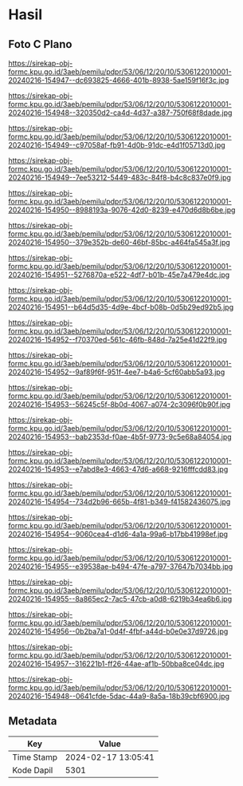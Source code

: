 # Hasil

## Foto C Plano

https://sirekap-obj-formc.kpu.go.id/3aeb/pemilu/pdpr/53/06/12/20/10/5306122010001-20240216-154947--dc693825-4666-401b-8938-5ae159f16f3c.jpg

https://sirekap-obj-formc.kpu.go.id/3aeb/pemilu/pdpr/53/06/12/20/10/5306122010001-20240216-154948--320350d2-ca4d-4d37-a387-750f68f8dade.jpg

https://sirekap-obj-formc.kpu.go.id/3aeb/pemilu/pdpr/53/06/12/20/10/5306122010001-20240216-154949--c97058af-fb91-4d0b-91dc-e4d1f05713d0.jpg

https://sirekap-obj-formc.kpu.go.id/3aeb/pemilu/pdpr/53/06/12/20/10/5306122010001-20240216-154949--7ee53212-5449-483c-84f8-b4c8c837e0f9.jpg

https://sirekap-obj-formc.kpu.go.id/3aeb/pemilu/pdpr/53/06/12/20/10/5306122010001-20240216-154950--8988193a-9076-42d0-8239-e470d6d8b6be.jpg

https://sirekap-obj-formc.kpu.go.id/3aeb/pemilu/pdpr/53/06/12/20/10/5306122010001-20240216-154950--379e352b-de60-46bf-85bc-a464fa545a3f.jpg

https://sirekap-obj-formc.kpu.go.id/3aeb/pemilu/pdpr/53/06/12/20/10/5306122010001-20240216-154951--5276870a-e522-4df7-b01b-45e7a479e4dc.jpg

https://sirekap-obj-formc.kpu.go.id/3aeb/pemilu/pdpr/53/06/12/20/10/5306122010001-20240216-154951--b64d5d35-4d9e-4bcf-b08b-0d5b29ed92b5.jpg

https://sirekap-obj-formc.kpu.go.id/3aeb/pemilu/pdpr/53/06/12/20/10/5306122010001-20240216-154952--f70370ed-561c-46fb-848d-7a25e41d22f9.jpg

https://sirekap-obj-formc.kpu.go.id/3aeb/pemilu/pdpr/53/06/12/20/10/5306122010001-20240216-154952--9af89f6f-951f-4ee7-b4a6-5cf60abb5a93.jpg

https://sirekap-obj-formc.kpu.go.id/3aeb/pemilu/pdpr/53/06/12/20/10/5306122010001-20240216-154953--56245c5f-8b0d-4067-a074-2c3096f0b90f.jpg

https://sirekap-obj-formc.kpu.go.id/3aeb/pemilu/pdpr/53/06/12/20/10/5306122010001-20240216-154953--bab2353d-f0ae-4b5f-9773-9c5e68a84054.jpg

https://sirekap-obj-formc.kpu.go.id/3aeb/pemilu/pdpr/53/06/12/20/10/5306122010001-20240216-154953--e7abd8e3-4663-47d6-a668-9216fffcdd83.jpg

https://sirekap-obj-formc.kpu.go.id/3aeb/pemilu/pdpr/53/06/12/20/10/5306122010001-20240216-154954--734d2b96-665b-4f81-b349-f41582436075.jpg

https://sirekap-obj-formc.kpu.go.id/3aeb/pemilu/pdpr/53/06/12/20/10/5306122010001-20240216-154954--9060cea4-d1d6-4a1a-99a6-b17bb41998ef.jpg

https://sirekap-obj-formc.kpu.go.id/3aeb/pemilu/pdpr/53/06/12/20/10/5306122010001-20240216-154955--e39538ae-b494-47fe-a797-37647b7034bb.jpg

https://sirekap-obj-formc.kpu.go.id/3aeb/pemilu/pdpr/53/06/12/20/10/5306122010001-20240216-154955--8a865ec2-7ac5-47cb-a0d8-6219b34ea6b6.jpg

https://sirekap-obj-formc.kpu.go.id/3aeb/pemilu/pdpr/53/06/12/20/10/5306122010001-20240216-154956--0b2ba7a1-0d4f-4fbf-a44d-b0e0e37d9726.jpg

https://sirekap-obj-formc.kpu.go.id/3aeb/pemilu/pdpr/53/06/12/20/10/5306122010001-20240216-154957--316221b1-ff26-44ae-af1b-50bba8ce04dc.jpg

https://sirekap-obj-formc.kpu.go.id/3aeb/pemilu/pdpr/53/06/12/20/10/5306122010001-20240216-154948--0641cfde-5dac-44a9-8a5a-18b39cbf6900.jpg


## Metadata

| Key        | Value               |
| ---------- | ------------------- |
| Time Stamp | 2024-02-17 13:05:41 |
| Kode Dapil | 5301                |



